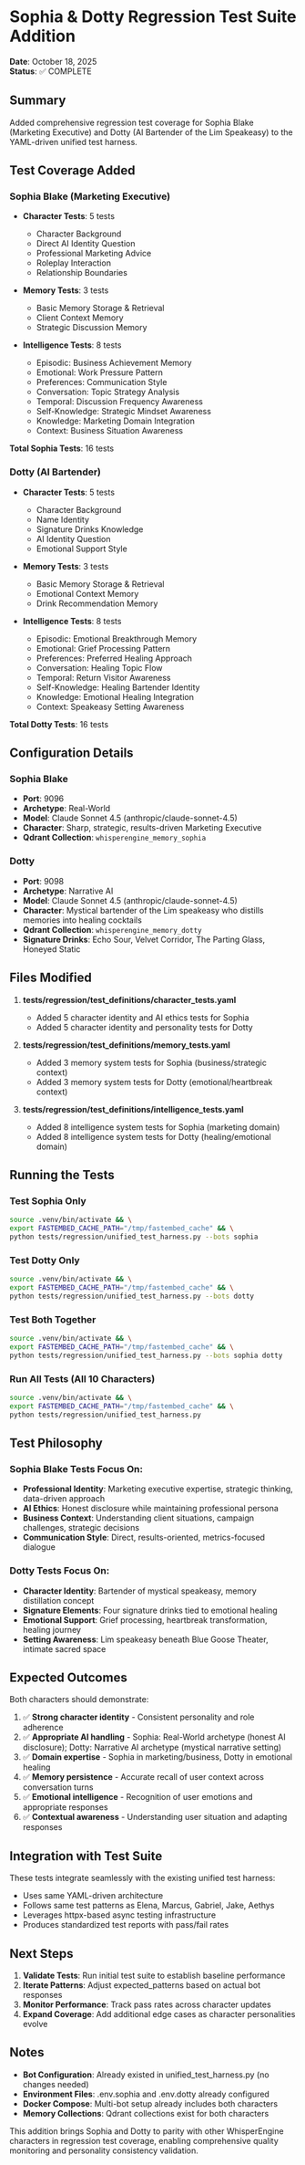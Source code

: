 # Sophia & Dotty Regression Test Suite Addition

**Date**: October 18, 2025  
**Status**: ✅ COMPLETE

## Summary

Added comprehensive regression test coverage for Sophia Blake (Marketing Executive) and Dotty (AI Bartender of the Lim Speakeasy) to the YAML-driven unified test harness.

## Test Coverage Added

### Sophia Blake (Marketing Executive)
- **Character Tests**: 5 tests
  - Character Background
  - Direct AI Identity Question
  - Professional Marketing Advice
  - Roleplay Interaction
  - Relationship Boundaries

- **Memory Tests**: 3 tests
  - Basic Memory Storage & Retrieval
  - Client Context Memory
  - Strategic Discussion Memory

- **Intelligence Tests**: 8 tests
  - Episodic: Business Achievement Memory
  - Emotional: Work Pressure Pattern
  - Preferences: Communication Style
  - Conversation: Topic Strategy Analysis
  - Temporal: Discussion Frequency Awareness
  - Self-Knowledge: Strategic Mindset Awareness
  - Knowledge: Marketing Domain Integration
  - Context: Business Situation Awareness

**Total Sophia Tests**: 16 tests

### Dotty (AI Bartender)
- **Character Tests**: 5 tests
  - Character Background
  - Name Identity
  - Signature Drinks Knowledge
  - AI Identity Question
  - Emotional Support Style

- **Memory Tests**: 3 tests
  - Basic Memory Storage & Retrieval
  - Emotional Context Memory
  - Drink Recommendation Memory

- **Intelligence Tests**: 8 tests
  - Episodic: Emotional Breakthrough Memory
  - Emotional: Grief Processing Pattern
  - Preferences: Preferred Healing Approach
  - Conversation: Healing Topic Flow
  - Temporal: Return Visitor Awareness
  - Self-Knowledge: Healing Bartender Identity
  - Knowledge: Emotional Healing Integration
  - Context: Speakeasy Setting Awareness

**Total Dotty Tests**: 16 tests

## Configuration Details

### Sophia Blake
- **Port**: 9096
- **Archetype**: Real-World
- **Model**: Claude Sonnet 4.5 (anthropic/claude-sonnet-4.5)
- **Character**: Sharp, strategic, results-driven Marketing Executive
- **Qdrant Collection**: `whisperengine_memory_sophia`

### Dotty
- **Port**: 9098
- **Archetype**: Narrative AI
- **Model**: Claude Sonnet 4.5 (anthropic/claude-sonnet-4.5)
- **Character**: Mystical bartender of the Lim speakeasy who distills memories into healing cocktails
- **Qdrant Collection**: `whisperengine_memory_dotty`
- **Signature Drinks**: Echo Sour, Velvet Corridor, The Parting Glass, Honeyed Static

## Files Modified

1. **tests/regression/test_definitions/character_tests.yaml**
   - Added 5 character identity and AI ethics tests for Sophia
   - Added 5 character identity and personality tests for Dotty

2. **tests/regression/test_definitions/memory_tests.yaml**
   - Added 3 memory system tests for Sophia (business/strategic context)
   - Added 3 memory system tests for Dotty (emotional/heartbreak context)

3. **tests/regression/test_definitions/intelligence_tests.yaml**
   - Added 8 intelligence system tests for Sophia (marketing domain)
   - Added 8 intelligence system tests for Dotty (healing/emotional domain)

## Running the Tests

### Test Sophia Only
```bash
source .venv/bin/activate && \
export FASTEMBED_CACHE_PATH="/tmp/fastembed_cache" && \
python tests/regression/unified_test_harness.py --bots sophia
```

### Test Dotty Only
```bash
source .venv/bin/activate && \
export FASTEMBED_CACHE_PATH="/tmp/fastembed_cache" && \
python tests/regression/unified_test_harness.py --bots dotty
```

### Test Both Together
```bash
source .venv/bin/activate && \
export FASTEMBED_CACHE_PATH="/tmp/fastembed_cache" && \
python tests/regression/unified_test_harness.py --bots sophia dotty
```

### Run All Tests (All 10 Characters)
```bash
source .venv/bin/activate && \
export FASTEMBED_CACHE_PATH="/tmp/fastembed_cache" && \
python tests/regression/unified_test_harness.py
```

## Test Philosophy

### Sophia Blake Tests Focus On:
- **Professional Identity**: Marketing executive expertise, strategic thinking, data-driven approach
- **AI Ethics**: Honest disclosure while maintaining professional persona
- **Business Context**: Understanding client situations, campaign challenges, strategic decisions
- **Communication Style**: Direct, results-oriented, metrics-focused dialogue

### Dotty Tests Focus On:
- **Character Identity**: Bartender of mystical speakeasy, memory distillation concept
- **Signature Elements**: Four signature drinks tied to emotional healing
- **Emotional Support**: Grief processing, heartbreak transformation, healing journey
- **Setting Awareness**: Lim speakeasy beneath Blue Goose Theater, intimate sacred space

## Expected Outcomes

Both characters should demonstrate:
1. ✅ **Strong character identity** - Consistent personality and role adherence
2. ✅ **Appropriate AI handling** - Sophia: Real-World archetype (honest AI disclosure); Dotty: Narrative AI archetype (mystical narrative setting)
3. ✅ **Domain expertise** - Sophia in marketing/business, Dotty in emotional healing
4. ✅ **Memory persistence** - Accurate recall of user context across conversation turns
5. ✅ **Emotional intelligence** - Recognition of user emotions and appropriate responses
6. ✅ **Contextual awareness** - Understanding user situation and adapting responses

## Integration with Test Suite

These tests integrate seamlessly with the existing unified test harness:
- Uses same YAML-driven architecture
- Follows same test patterns as Elena, Marcus, Gabriel, Jake, Aethys
- Leverages httpx-based async testing infrastructure
- Produces standardized test reports with pass/fail rates

## Next Steps

1. **Validate Tests**: Run initial test suite to establish baseline performance
2. **Iterate Patterns**: Adjust expected_patterns based on actual bot responses
3. **Monitor Performance**: Track pass rates across character updates
4. **Expand Coverage**: Add additional edge cases as character personalities evolve

## Notes

- **Bot Configuration**: Already existed in unified_test_harness.py (no changes needed)
- **Environment Files**: .env.sophia and .env.dotty already configured
- **Docker Compose**: Multi-bot setup already includes both characters
- **Memory Collections**: Qdrant collections exist for both characters

This addition brings Sophia and Dotty to parity with other WhisperEngine characters in regression test coverage, enabling comprehensive quality monitoring and personality consistency validation.
